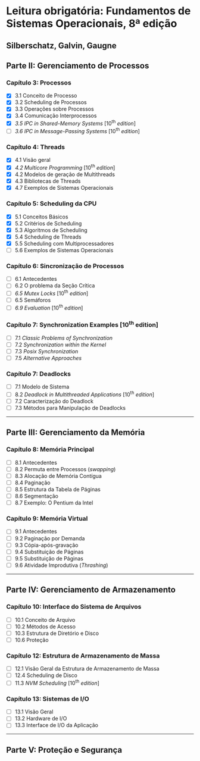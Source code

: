 # Leitura obrigatória: Fundamentos de Sistemas Operacionais, 8ª edição
## Silberschatz, Galvin, Gaugne

## Parte II: Gerenciamento de Processos

### Capítulo 3: Processos
- [X] 3.1 Conceito de Processo
- [X] 3.2 Scheduling de Processos
- [X] 3.3 Operações sobre Processos
- [X] 3.4 Comunicação Interprocessos
- [X] _3.5 IPC in Shared-Memory Systems_ [10<sup>th</sup> _edition_]
- [ ] _3.6 IPC in Message-Passing Systems_ [10<sup>th</sup> _edition_]

### Capítulo 4: Threads
- [X] 4.1 Visão geral
- [X] _4.2 Multicore Programming_ [10<sup>th</sup> _edition_]
- [X] 4.2 Modelos de geração de Multithreads
- [X] 4.3 Bibliotecas de Threads
- [X] 4.7 Exemplos de Sistemas Operacionais

### Capítulo 5: Scheduling da CPU
- [X] 5.1 Conceitos Básicos
- [X] 5.2 Critérios de Scheduling
- [X] 5.3 Algoritmos de Scheduling
- [X] 5.4 Scheduling de Threads
- [X] 5.5 Scheduling com Multiprocessadores
- [ ] 5.6 Exemplos de Sistemas Operacionais

### Capítulo 6: Sincronização de Processos
- [ ] 6.1 Antecedentes
- [ ] 6.2 O problema da Seção Crítica
- [ ] _6.5 Mutex Locks_ [10<sup>th</sup> _edition_]
- [ ] 6.5 Semáforos
- [ ] _6.9 Evaluation_ [10<sup>th</sup> _edition_]

### Capítulo 7: Synchronization Examples [10<sup>th</sup> edition]
- [ ] 7.1 _Classic Problems of Synchronization_
- [ ] 7.2 _Synchronization within the Kernel_
- [ ] 7.3 _Posix Synchronization_ 
- [ ] 7.5 _Alternative Approaches_ 

### Capítulo 7: Deadlocks 
- [ ] 7.1 Modelo de Sistema
- [ ] 8.2 _Deadlock in Multithreaded Applications_ [10<sup>th</sup> _edition_]
- [ ] 7.2 Caracterização do Deadlock
- [ ] 7.3 Métodos para Manipulação de Deadlocks

----------------------------------------------------
## Parte III: Gerenciamento da Memória

### Capítulo 8: Memória Principal 
- [ ] 8.1 Antecedentes
- [ ] 8.2 Permuta entre Processos (_swapping_)
- [ ] 8.3 Alocação de Memória Contígua
- [ ] 8.4 Paginação
- [ ] 8.5 Estrutura da Tabela de Páginas
- [ ] 8.6 Segmentação
- [ ] 8.7 Exemplo: O Pentium da Intel

### Capítulo 9: Memória Virtual 
- [ ] 9.1 Antecedentes
- [ ] 9.2 Paginação por Demanda
- [ ] 9.3 Cópia-após-gravação
- [ ] 9.4 Substituição de Páginas
- [ ] 9.5 Substituição de Páginas
- [ ] 9.6 Atividade Improdutiva (_Thrashing_)

----------------------------------------------------
## Parte IV: Gerenciamento de Armazenamento

### Capítulo 10: Interface do Sistema de Arquivos
- [ ] 10.1 Conceito de Arquivo
- [ ] 10.2 Métodos de Acesso
- [ ] 10.3 Estrutura de Diretório e Disco
- [ ] 10.6 Proteção

### Capítulo 12: Estrutura de Armazenamento de Massa
- [ ] 12.1 Visão Geral da Estrutura de Armazenamento de Massa
- [ ] 12.4 Scheduling de Disco
- [ ] 11.3 _NVM Scheduling_ [10<sup>th</sup> _edition_]

### Capítulo 13: Sistemas de I/O
- [ ] 13.1 Visão Geral 
- [ ] 13.2 Hardware de I/O
- [ ] 13.3 Interface de I/O da Aplicação

----------------------------------------------------
## Parte V: Proteção e Segurança
